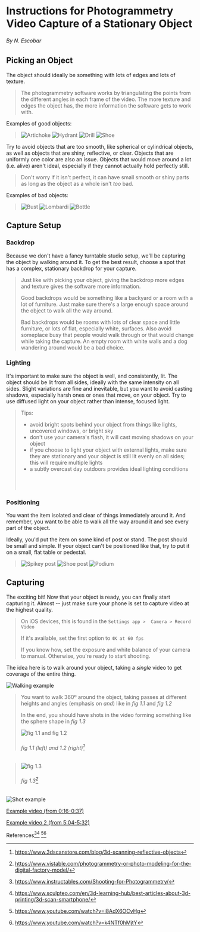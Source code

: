 # Instructions for Photogrammetry Video Capture of a Stationary Object
###### By N. Escobar

## Picking an Object
The object should ideally be something with lots of edges 
and lots of texture.

> The photogrammetry software works by triangulating the 
> points from the different angles in each frame of the 
> video. The more texture and edges the object has, the 
> more information the software gets to work with.

Examples of good objects:

> ![Artichoke](img/artichoke.png)
> ![Hydrant](img/hydrant.png)
> ![Drill](img/drill.png)
> ![Shoe](img/shoe1.jpeg)

Try to avoid objects that are too smooth, like spherical 
or cylindrical objects, as well as objects that are
shiny, reflective, or clear. Objects that are uniformly 
one color are also an issue. Objects that would move 
around a lot (i.e. alive) aren't ideal, especially if they
cannot actually hold perfectly still.

> Don't worry if it isn't perfect, it can have small smooth 
> or shiny parts as long as the object as a whole isn't 
> *too* bad.

Examples of bad objects:

> ![Bust](img/bust.png)
> ![Lombardi](img/lombardi.jpg)
> ![Bottle](img/bottle.jpeg)

## Capture Setup

### Backdrop

Because we don't have a fancy turntable studio setup, we'll
be capturing the object by walking around it. To get the best
result, choose a spot that has a complex, stationary 
backdrop for your capture.

> Just like with picking your object, giving the backdrop
> more edges and texture gives the software more information.
> 
> Good backdrops would be something like a backyard or a
> room with a lot of furniture. Just make sure there's a
> large enough space around the object to walk all the way
> around.
> 
> Bad backdrops would be rooms with lots of clear space and
> little furniture, or lots of flat, especially white, surfaces. 
> Also avoid someplace busy that people would walk through or 
> that would change while taking the capture. An empty room 
> with white walls and a dog wandering around would be a bad 
> choice.

### Lighting

It's important to make sure the object is well, and 
consistently, lit. The object should be lit from all sides,
ideally with the same intensity on all sides. Slight
variations are fine and inevitable, but you want to avoid
casting shadows, especially harsh ones or ones that move, 
on your object. Try to use diffused light on your object
rather than intense, focused light.

> Tips:
> - avoid bright spots behind your object from things like
lights, uncovered windows, or bright sky
> - don't use your camera's flash, it will cast moving shadows
on your object
> - if you choose to light your object with external lights, 
make sure they are stationary and your object is still lit 
evenly on all sides; this will require multiple lights
> - a subtly overcast day outdoors provides ideal lighting 
conditions
> <br/>
> <br/>

### Positioning
You want the item isolated and clear of things immediately
around it. And remember, you want to be able to walk all the 
way around it and see every part of the object.

Ideally, you'd put the item on some kind of post or stand. 
The post should be small and simple. If your object can't be 
positioned like that, try to put it on a small, flat table or
pedestal.

> ![Spikey post](img/spikyPost.png)
> ![Shoe post](img/shoe2.jpeg)
> ![Podium](img/podium.jpeg)

## Capturing

The exciting bit! Now that your object is ready, you can
finally start capturing it. Almost -- just make sure your
phone is set to capture video at the highest quality.

> On iOS devices, this is found in the `Settings app > 
> Camera > Record Video`
> 
> If it's available, set the first option to `4K at 60 fps`
> 
> If you know how, set the exposure and white balance of your
> camera to manual. Otherwise, you're ready to start shooting.

The idea here is to walk around your object, taking a *single* 
video to get coverage of the entire thing. 

![Walking example](img/walking.gif)

> You want to walk 360º around the object, taking passes at 
> different heights and angles (emphasis on *and*) like in
> *fig 1.1* and *fig 1.2*
> 
> In the end, you should have shots in the video forming 
> something like the sphere shape in *fig 1.3*
> 
> ![fig 1.1 and fig 1.2](img/cameraExample1.jpg)
> ###### *fig 1.1 (left)* and *1.2 (right)*[^alpha]

> ![fig 1.3](img/cameraExample2.jpg)
> ###### *fig 1.3*[^beta]



![Shot example](img/view.gif)

[Example video (from 0:16-0:37)](https://youtu.be/i8AdX6OCvHg?t=16)

[Example video 2 (from 5:04-5:32)](https://youtu.be/k4NTf0hMjtY?t=304)

References[^a][^b] [^2][^3]

[^a]: https://www.instructables.com/Shooting-for-Photogrammetry/
[^b]: https://www.sculpteo.com/en/3d-learning-hub/best-articles-about-3d-printing/3d-scan-smartphone/

[^2]: https://www.youtube.com/watch?v=i8AdX6OCvHg
[^3]: https://www.youtube.com/watch?v=k4NTf0hMjtY

[^alpha]: https://www.3dscanstore.com/blog/3d-scanning-reflective-objects
[^beta]: https://www.vistable.com/photogrammetry-or-photo-modeling-for-the-digital-factory-model/
